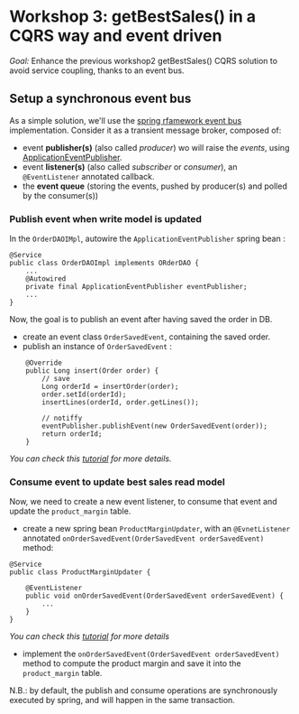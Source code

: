 # Workshop 3: getBestSales() in a CQRS way and event driven

_Goal:_ 
Enhance the previous workshop2 getBestSales() CQRS solution to avoid service coupling, thanks to an event bus.

## Setup a synchronous event bus
As a simple solution, we'll use the [spring rfamework event bus](https://docs.spring.io/spring-framework/docs/current/javadoc-api/org/springframework/context/ApplicationEventPublisher.html) implementation.
Consider it as a transient message broker, composed of:
* event **publisher(s)** (also called *producer*) wo will raise the *events*, using [ApplicationEventPublisher](https://docs.spring.io/spring-framework/docs/current/javadoc-api/org/springframework/context/ApplicationEventPublisher.html). 
* event **listener(s)** (also called *subscriber* or *consumer*), an `@EventListener` annotated callback.
* the **event queue** (storing the events, pushed by producer(s) and polled by the consumer(s))

### Publish event when write model is updated
In the `OrderDAOIMpl`, autowire the `ApplicationEventPublisher` spring bean :
```
@Service
public class OrderDAOImpl implements ORderDAO {
    ...
    @Autowired
    private final ApplicationEventPublisher eventPublisher;
    ...
}
```
Now, the goal is to publish an event after having saved the order in DB. 
* create an event class `OrderSavedEvent`, containing the saved order.
* publish an instance of `OrderSavedEvent` :
```
    @Override
    public Long insert(Order order) {
        // save
        Long orderId = insertOrder(order);
        order.setId(orderId);
        insertLines(orderId, order.getLines());

        // notiffy
        eventPublisher.publishEvent(new OrderSavedEvent(order));
        return orderId;
    }
```
*You can check this [tutorial](https://www.baeldung.com/spring-events#publisher) for more details.*


### Consume event to update best sales read model
Now, we need to create a new event listener, to consume that event and update the `product_margin` table.

* create a new spring bean `ProductMarginUpdater`, with an `@EvnetListener` annotated `onOrderSavedEvent(OrderSavedEvent orderSavedEvent)` method:
```
@Service
public class ProductMarginUpdater {

    @EventListener
    public void onOrderSavedEvent(OrderSavedEvent orderSavedEvent) {
        ...
    }
}
```
*You can check this [tutorial](https://www.baeldung.com/spring-events#annotation-driven) for more details*

* implement the `onOrderSavedEvent(OrderSavedEvent orderSavedEvent)` method to compute the product margin and save it into the `product_margin` table.

N.B.: by default, the publish and consume operations are synchronously executed by spring, and will happen in the same transaction.

